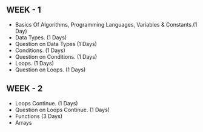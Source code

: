 ## WEEK - 1
- Basics Of Algorithms, Programming Languages, Variables & Constants.(1 Day)
- Data Types. (1 Days)
- Question on Data Types (1 Days)
- Conditions. (1 Days)
- Question on Conditions. (1 Days)
- Loops. (1 Days)
- Question on Loops. (1 Days)
## WEEK - 2
- Loops Continue. (1 Days)
- Question on Loops Continue. (1 Days)
- Functions (3 Days)
- Arrays 
